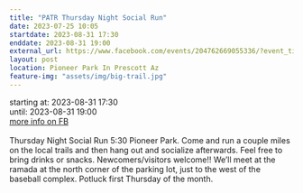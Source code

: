 ```yaml
---
title: "PATR Thursday Night Social Run"
date: 2023-07-25 10:05
startdate: 2023-08-31 17:30
enddate: 2023-08-31 19:00
external_url: https://www.facebook.com/events/204762669055336/?event_time_id=204762702388666
layout: post
location: Pioneer Park In Prescott Az
feature-img: "assets/img/big-trail.jpg"
---
```


starting at: 2023-08-31 17:30<br>until: 2023-08-31 19:00<br><a href="https://www.facebook.com/events/204762669055336/?event_time_id=204762702388666">more info on FB</a><br><br>Thursday Night Social Run 5&#58;30 Pioneer Park.  Come and run a couple miles on the local trails and then hang out and socialize afterwards.  Feel free to bring drinks or snacks. Newcomers/visitors welcome!!  We’ll meet at the ramada at the north corner of the parking lot, just to the west of the baseball complex.  Potluck first Thursday of the month.<br>
  <br>
  
